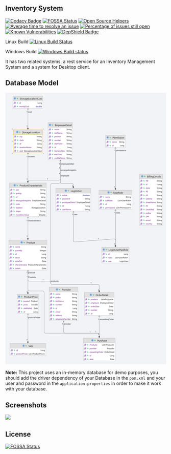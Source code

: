 ## Inventory System

[![Codacy Badge](https://api.codacy.com/project/badge/Grade/1a4cce0811a2427d908f6ceb2a44461f)](https://www.codacy.com/app/javatlacati/Inventarios?utm_source=github.com&amp;utm_medium=referral&amp;utm_content=javatlacati/Inventarios&amp;utm_campaign=Badge_Grade)
[![FOSSA Status](https://app.fossa.com/api/projects/git%2Bgithub.com%2Fjavatlacati%2FInventarios.svg?type=shield)](https://app.fossa.com/projects/git%2Bgithub.com%2Fjavatlacati%2FInventarios?ref=badge_shield)
 [![Open Source Helpers](https://www.codetriage.com/javatlacati/inventarios/badges/users.svg)](https://www.codetriage.com/javatlacati/inventarios)
 [![Average time to resolve an issue](http://isitmaintained.com/badge/resolution/javatlacati/Inventarios.svg)](http://isitmaintained.com/project/javatlacati/Inventarios "Average time to resolve an issue") [![Percentage of issues still open](http://isitmaintained.com/badge/open/javatlacati/Inventarios.svg)](http://isitmaintained.com/project/javatlacati/Inventarios "Percentage of issues still open")
 [![Known Vulnerabilities](https://snyk.io/test/github/javatlacati/Inventarios/badge.svg)](https://snyk.io/test/github/javatlacati/Inventarios)
 [![DepShield Badge](https://depshield.sonatype.org/badges/javatlacati/Inventarios/depshield.svg)](https://depshield.github.io)
 
  Linux Build [![Linux Build Status](https://app.travis-ci.com/javatlacati/Inventarios.svg?branch=master)](https://app.travis-ci.com/javatlacati/Inventarios)
  
  Windows Build [![Windows Build status](https://ci.appveyor.com/api/projects/status/m8wf4stxoxl5k4nl?svg=true)](https://ci.appveyor.com/project/javatlacati/inventarios)
  
It has two related systems, a rest service for an Inventory Management System and a system for Desktop client.

## Database Model

![](screenshots/entities.png)

**Note:** This project uses an in-memory database for demo purposes, you should add the driver dependency of your Database in the `pom.xml` and your user and password in the `application.properties` in order to make it work with your database. 

## Screenshots

![](screenshots/login.png)

## License
[![FOSSA Status](https://app.fossa.io/api/projects/git%2Bgithub.com%2Fjavatlacati%2FInventarios.svg?type=large)](https://app.fossa.io/projects/git%2Bgithub.com%2Fjavatlacati%2FInventarios?ref=badge_large)
